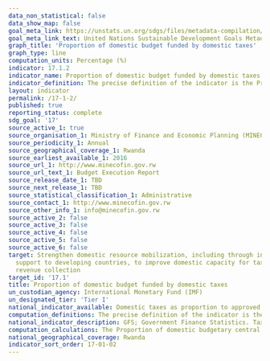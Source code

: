 ```yaml
---
data_non_statistical: false
data_show_map: false
goal_meta_link: https://unstats.un.org/sdgs/files/metadata-compilation/Metadata-Goal-17.pdf
goal_meta_link_text: United Nations Sustainable Development Goals Metadata (PDF 469KB)
graph_title: 'Proportion of domestic budget funded by domestic taxes'
graph_type: line
computation_units: Percentage (%)
indicator: 17.1.2
indicator_name: Proportion of domestic budget funded by domestic taxes
indicator_definition: The precise definition of the indicator is the Proportion of domestic budgetary central government expenditure funded by taxes
layout: indicator
permalink: /17-1-2/
published: true
reporting_status: complete
sdg_goal: '17'
source_active_1: true
source_organisation_1: Ministry of Finance and Economic Planning (MINECOFIN) 
source_periodicity_1: Annual 
source_geographical_coverage_1: Rwanda
source_earliest_available_1: 2016
source_url_1: http://www.minecofin.gov.rw
source_url_text_1: Budget Execution Report
source_release_date_1: TBD
source_next_release_1: TBD
source_statistical_classification_1: Administrative
source_contact_1: http://www.minecofin.gov.rw
source_other_info_1: info@minecofin.gov.rw 
source_active_2: false
source_active_3: false
source_active_4: false
source_active_5: false
source_active_6: false
target: Strengthen domestic resource mobilization, including through international
  support to developing countries, to improve domestic capacity for tax and other
  revenue collection
target_id: '17.1'
title: Proportion of domestic budget funded by domestic taxes
un_custodian_agency: International Monetary Fund (IMF)
un_designated_tier: 'Tier I'
national_indicator_available: Domestic taxes as proportion to approved budget funding
computation_definitions: The precise definition of the indicator is the Proportion of domestic budgetary central government expenditure funded by taxes.
national_indicator_description: GFS; Government Finance Statistics. Tax burden; Revenue in the form of taxes as defined under government finance statistics (GFS) code 11 as a share of total revenue. In GFS, taxes are classified into six major categories; (i) taxes on income, profits, and capital gains; (ii) taxes on payroll and workforce; (iii) taxes on property; (iv) taxes on goods and services; (v) taxes on international trade and transactions; and (vi) other taxes. (Source; IMF, Government Finance Statistics Manual 2014 (GFSM 2014), Table 4A.1, assessed Dec 28 2015) Concepts Tax burden concept may be disaggregated into the complementary concepts of; "direct taxes" or taxes that take into account individual circumstances of taxpayers (e.g., taxes on individual and corporate income), which can be calculated from the following detailed GFS revenue classifications; 111 Taxes on income, profits, and capital gains+1131 Recurrent taxes on immovable property+1132 Recurrent taxes on net wealth+1136 Other recurrent taxes on property; and "indirect taxes" or taxes that do not take into account individual circumstances of taxpayers (e.g., taxes imposed on goods and services), which can be calculated from the following detailed GFS revenue classifications 112 Taxes on payroll and workforce+114 Taxes on goods and services+115 Taxes on international trade and transactions+116 Other taxes. Tax burden is directly related to the wider concept of fiscal burden, which can be derived from combining two GFSM 2014 revenue codes; code 11 Taxes plus code 12, Social Contributions or, alternatively 11+121+122. These concepts can also be found in the 2008 System of National Accounts (2008 SNA). The coverage, timing, and valuation of tax revenue in GFSM 2014 and the 2008 SNA are identical, but the classification systems differ. The 2008 SNA classifies taxes according to their role in economic activities'namely; (i) taxes on production and imports (D2); (ii) current taxes on income, wealth, etc. (D5); and (iii) capital taxes (D91). The result is that some categories of taxes in GFS need to be allocated between two of the SNA tax categories according to whether they are payable by producers or final consumers, or whether they are current or capital taxes. A detailed description of the linkages between the GFS and the 2008 SNA categories of taxes is provided in Appendix 7 of the GFSM 2014.
computation_calculations: The Proportion of domestic budgetary central government expenditure funded by taxes will is calculated as (Domestic Taxes / Expenditure) expressed as a percentage. 
national_geographical_coverage: Rwanda
indicator_sort_order: 17-01-02
---
```

